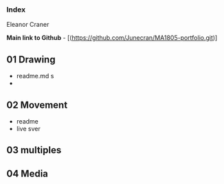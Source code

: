 ### Index 
Eleanor Craner

**Main link to Github** - 
[(https://github.com/Junecran/MA1805-portfolio.git)]

## 01 Drawing
- readme.md s
- 

## 02 Movement
- readme
- live sver

## 03 multiples


## 04 Media 